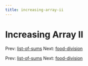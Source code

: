 ```yaml
---
title: increasing-array-ii
---
```


# Increasing Array II

Prev: [list-of-sums](list-of-sums.md) Next:
[food-division](food-division.md)

Prev: [list-of-sums](list-of-sums.md) Next:
[food-division](food-division.md)
